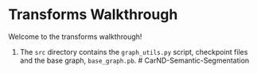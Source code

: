 # Transforms Walkthrough

Welcome to the transforms walkthrough!

1. The `src` directory contains the `graph_utils.py` script, checkpoint files and the base graph,
`base_graph.pb`.
#   C a r N D - S e m a n t i c - S e g m e n t a t i o n  
 